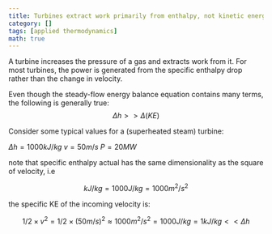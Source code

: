 ```yaml
---
title: Turbines extract work primarily from enthalpy, not kinetic energy of steam
category: []
tags: [applied thermodynamics]
math: true
---
```


A turbine increases the pressure of a gas and extracts work from it. For most turbines, the power is generated from the specific enthalpy drop rather than the change in velocity. 

Even though the steady-flow energy balance equation contains many terms, the following is generally true:
$$
\Delta h >> \Delta(KE)
$$

Consider some typical values for a (superheated steam) turbine:

$\Delta h = 1000kJ/kg$
$v=50m/s$
$P=20MW$

note that specific enthalpy actual has the same dimensionality as the square of velocity, i.e 

$$
kJ/kg = 1000 J/kg = 1000 m^2/s^2
$$

the specific KE of the incoming velocity is:

$$
1/2 \times v^2 = 1/2\times (50 m/s)^2 \approx 1000 m^2/s^2 = 1000 J/kg = 1 kJ/kg << \Delta h
$$

